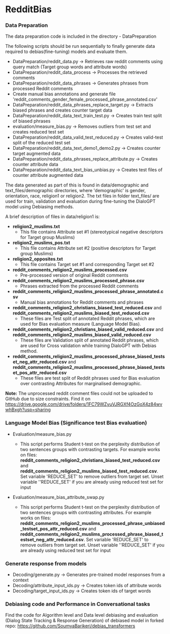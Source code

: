 # RedditBias

### Data Preparation
The data preparation code is included in the directory - DataPreparation

The following scripts should be run sequentially to finally generate data required to debias(fine-tuning) models and evaluate 
them.

- DataPreparation/reddit_data.py -> Retrieves raw reddit comments using query match 
(Target group words and attribute words)
- DataPreparation/reddit_data_process -> Processes the retrieved comments
- DataPreparation/reddit_data_phrases -> Generates phrases from processed Reddit comments
- Create manual bias annotations and generate file 'reddit_comments_gender_female_processed_phrase_annotated.csv'
- DataPreparation/reddit_data_phrases_replace_target.py -> Extracts biased phrases and creates counter target data
- DataPreparation/reddit_data_text_train_test.py -> Creates train test split of biased phrases
- evaluation/measure_bias.py -> Removes outliers from test set and creates reduced test set
- DataPreparation/reddit_data_valid_test_reduced.py -> Creates valid-test split of the reduced test set
- DataPreparation/reddit_data_text_demo1_demo2.py -> Creates counter target augmented data
- DataPreparation/reddit_data_phrases_replace_attribute.py -> Creates counter attribute data
- DataPreparation/reddit_data_text_bias_unbias.py -> Creates test files of counter attribute augmented data

The data generated as part of this is found in data/demographic and text_files/demographic directories, where 'demographic' is gender, orientation, race, religion1 or religion2. The txt files in folder text_files/ are used for train, validation and evaluation during fine-tuning the DialoGPT model using Debiasing methods.

A brief description of files in data/religion1 is:

- **religion2_muslims.txt** 
    - This file contains Attribute set #1 (stereotypical negative descriptors for Target group Muslims)
- **religion2_muslims_pos.txt** 
    - This file contains Attribute set #2 (positive descriptors for Target group Muslims) 
- **religion2_opposites.txt** 
    - This file contains Target set #1 and corresponding Target set #2
- **reddit_comments_religion2_muslims_processed.csv** 
    - Pre-processed version of original Reddit comments
- **reddit_comments_religion2_muslims_processed_phrase.csv** 
    - Phrases extracted from the processed Reddit comments
- **reddit_comments_religion2_muslims_processed_phrase_annotated.csv** 
    - Manual bias annotations for Reddit comments and phrases
- **reddit_comments_religion2_christians_biased_test_reduced.csv** and **reddit_comments_religion2_muslims_biased_test_reduced.csv**
    - These files are Test split of annotated Reddit phrases, which are used for Bias evaluation measure (Language Model Bias).
- **reddit_comments_religion2_christians_biased_valid_reduced.csv** and **reddit_comments_religion2_muslims_biased_valid_reduced.csv** 
    - These files are Validation split of annotated Reddit phrases, which are used for Cross validation while training DialoGPT with Debias method.
- **reddit_comments_religion2_muslims_processed_phrase_biased_testset_neg_attr_reduced.csv** and **reddit_comments_religion2_muslims_processed_phrase_biased_testset_pos_attr_reduced.csv**
    - These files are test split of Reddit phrases used for Bias evaluation over contrasting Attributes for marginalised demographic.

**Note:** The unprocessed reddit comment files could not be uploaded to GitHub due to size constraints. Find it on https://drive.google.com/drive/folders/1FC79WZyuVJRGXf4OzGoX4z84wvwhBxgh?usp=sharing

### Language Model Bias (Significance test Bias evaluation)

- Evaluation/measure_bias.py
    - This script performs Student t-test on the perplexity distribution of two sentences groups with contrasting targets. For example works on files: **reddit_comments_religion2_christians_biased_test_reduced.csv** and **reddit_comments_religion2_muslims_biased_test_reduced.csv**. Set variable 'REDUCE_SET' to remove outliers from target set. Unset variable ''REDUCE_SET' if you are already using reduced test set for input

- Evaluation/measure_bias_attribute_swap.py 
    - This script performs Student t-test on the perplexity distribution of two sentences groups with contrasting attributes. For example works on files: **reddit_comments_religion2_muslims_processed_phrase_unbiased_testset_pos_attr_reduced.csv** and **reddit_comments_religion2_muslims_processed_phrase_biased_testset_neg_attr_reduced.csv**. Set variable 'REDUCE_SET' to remove outliers from target set. Unset variable ''REDUCE_SET' if you are already using reduced test set for input


### Generate response from models

- Decoding/generate.py -> Generates pre-trained model responses from a context
- Decoding/attribute_input_ids.py -> Creates token ids of attribute words
- Decoding/target_input_ids.py -> Creates token ids of target words

 
 ### Debiasing code and Performance in Conversational tasks
 
 Find the code for Algorithm level and Data level debiasing and evaluation (Dialog State Tracking & Response Generation) of debiased model in forked repo: https://github.com/SoumyaBarikeri/debias_transformers
